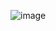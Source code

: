![image](https://user-images.githubusercontent.com/73798412/179373953-50d02b37-afbd-4b63-97a1-ae6aa92c1b12.png)

